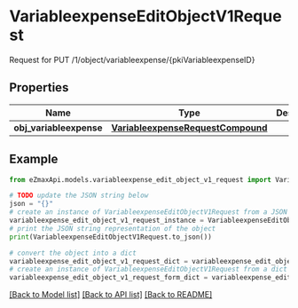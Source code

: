 # VariableexpenseEditObjectV1Request

Request for PUT /1/object/variableexpense/{pkiVariableexpenseID}

## Properties

Name | Type | Description | Notes
------------ | ------------- | ------------- | -------------
**obj_variableexpense** | [**VariableexpenseRequestCompound**](VariableexpenseRequestCompound.md) |  | 

## Example

```python
from eZmaxApi.models.variableexpense_edit_object_v1_request import VariableexpenseEditObjectV1Request

# TODO update the JSON string below
json = "{}"
# create an instance of VariableexpenseEditObjectV1Request from a JSON string
variableexpense_edit_object_v1_request_instance = VariableexpenseEditObjectV1Request.from_json(json)
# print the JSON string representation of the object
print(VariableexpenseEditObjectV1Request.to_json())

# convert the object into a dict
variableexpense_edit_object_v1_request_dict = variableexpense_edit_object_v1_request_instance.to_dict()
# create an instance of VariableexpenseEditObjectV1Request from a dict
variableexpense_edit_object_v1_request_form_dict = variableexpense_edit_object_v1_request.from_dict(variableexpense_edit_object_v1_request_dict)
```
[[Back to Model list]](../README.md#documentation-for-models) [[Back to API list]](../README.md#documentation-for-api-endpoints) [[Back to README]](../README.md)


